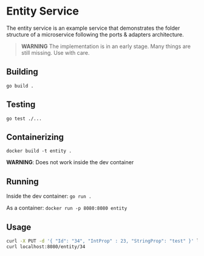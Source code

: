 # Entity Service

The entity service is an example service that demonstrates the folder structure of a microservice following the ports & adapters architecture.

> **WARNING**
> The implementation is in an early stage. Many things are still missing. Use with care.


## Building

`go build .`

## Testing

`go test ./...`

## Containerizing

`docker build -t entity .`

**WARNING**: Does not work inside the dev container

## Running

Inside the dev container: `go run .`

As a container: `docker run -p 8080:8080 entity` 

## Usage

```bash
curl -X PUT -d '{ "Id": "34", "IntProp" : 23, "StringProp": "test" }' localhost:8080/entity
curl localhost:8080/entity/34
```
